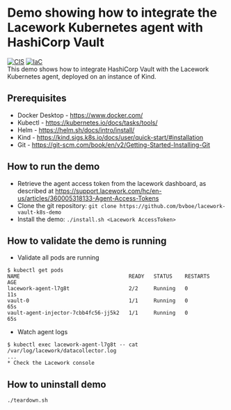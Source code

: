 # Demo showing how to integrate the Lacework Kubernetes agent with HashiCorp Vault

[![CIS](https://app.soluble.cloud/api/v1/public/badges/f926d9ac-355a-41d1-80da-116ecfcb1017.svg)](https://app.soluble.cloud/repos/details/github.com/bvboe/lacework-vault-k8s-demo)  [![IaC](https://app.soluble.cloud/api/v1/public/badges/43a3f3ea-494d-4503-840d-9f2d9d1380ff.svg)](https://app.soluble.cloud/repos/details/github.com/bvboe/lacework-vault-k8s-demo)  
This demo shows how to integrate HashiCorp Vault with the Lacework Kubernetes agent, deployed on an instance of Kind.

## Prerequisites
* Docker Desktop - https://www.docker.com/
* Kubectl - https://kubernetes.io/docs/tasks/tools/
* Helm - https://helm.sh/docs/intro/install/
* Kind - https://kind.sigs.k8s.io/docs/user/quick-start/#installation
* Git - https://git-scm.com/book/en/v2/Getting-Started-Installing-Git

## How to run the demo
* Retrieve the agent access token from the lacework dashboard, as described at https://support.lacework.com/hc/en-us/articles/360005318133-Agent-Access-Tokens
* Clone the git repository: `git clone https://github.com/bvboe/lacework-vault-k8s-demo`
* Install the demo: `./install.sh <Lacework AccessToken>`

## How to validate the demo is running
* Validate all pods are running
```
$ kubectl get pods
NAME                                   READY   STATUS    RESTARTS   AGE
lacework-agent-l7g8t                   2/2     Running   0          11s
vault-0                                1/1     Running   0          65s
vault-agent-injector-7cbb4fc56-jj5k2   1/1     Running   0          65s
```
* Watch agent logs
```
$ kubectl exec lacework-agent-l7g8t -- cat /var/log/lacework/datacollector.log
...
* Check the Lacework console
```

## How to uninstall demo
`./teardown.sh`
